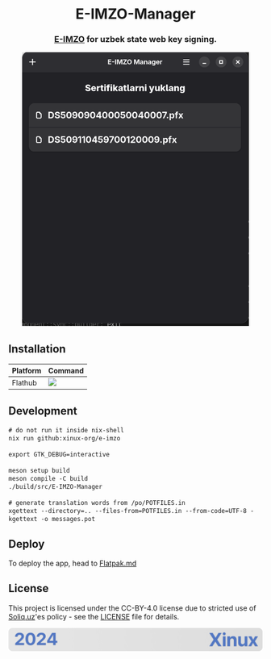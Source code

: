 
<div align="center">
  <h1>E-IMZO-Manager</h1>
  <h3><a href="https://e-imzo.soliq.uz/">E-IMZO</a> for uzbek state web key signing.</h3>


  <img src="./data/resources/screenshots/select_mode.png" alt="drawing" width="450"/>
</div>

## Installation
| Platform   | Command                                 |
|------------|-----------------------------------------|
| Flathub    | <a href="https://flathub.org/apps/details/dev.edfloreshz.Done"><img src="https://flathub.org/assets/badges/flathub-badge-en.png" width="150"/></a> |

## Development
```
# do not run it inside nix-shell
nix run github:xinux-org/e-imzo

export GTK_DEBUG=interactive

meson setup build
meson compile -C build
./build/src/E-IMZO-Manager

# generate translation words from /po/POTFILES.in
xgettext --directory=.. --files-from=POTFILES.in --from-code=UTF-8 -kgettext -o messages.pot
```

## Deploy
To deploy the app, head to [Flatpak.md](Flatpak.md)


## License

This project is licensed under the CC-BY-4.0 license due to stricted use of [Soliq.uz](https://soliq.uz)'es policy - see the [LICENSE](LICENSE) file for details.

<p align="center">
    <img src="./.github/assets/footer.png" alt="Xinux'es {E-IMZO}">
</p>
